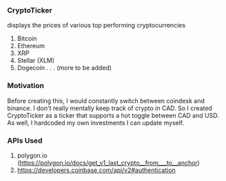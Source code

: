 ### CryptoTicker

displays the prices of various top performing cryptocurrencies

1. Bitcoin
2. Ethereum
3. XRP
4. Stellar (XLM)
5. Dogecoin
   .
   .
   .
   (more to be added)

### Motivation

Before creating this, I would constantly switch between coindesk and binance. I don't really mentally keep track of crypto in CAD.
So I created CryptoTicker as a ticker that supports a hot toggle between CAD and USD. As well, I hardcoded my own investments I can update myself.

### APIs Used

1. polygon.io (https://polygon.io/docs/get_v1_last_crypto__from___to__anchor)
2. https://developers.coinbase.com/api/v2#authentication
